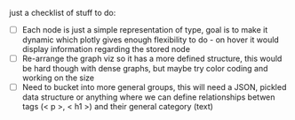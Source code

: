 just a checklist of stuff to do:

- [ ] Each node is just a simple representation of type, goal is to make it dynamic which plotly gives enough flexibility to do - on hover it would display information regarding the stored node
- [ ] Re-arrange the graph viz so it has a more defined structure, this would be hard though with dense graphs, but maybe try color coding and working on the size
- [ ] Need to bucket into more general groups, this will need a JSON, pickled data structure or anything where we can define relationships betwen tags (< p >, < h1 >) and their general category (text)